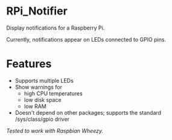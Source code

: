 RPi_Notifier
================

Display notifications for a Raspberry Pi. 

Currently, notifications appear on LEDs connected to GPIO pins.

Features
================

* Supports multiple LEDs
* Show warnings for 
	* high CPU temperatures
	* low disk space
	* low RAM
* Doesn't depend on other packages; supports the standard /sys/class/gpio driver

_Tested to work with Raspbian Wheezy._

